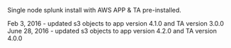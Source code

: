 Single node splunk install with AWS APP & TA pre-installed.  

Feb 3, 2016   - updated s3 objects to app version 4.1.0 and TA version 3.0.0
June 28, 2016 - updated s3 objects to app version 4.2.0 and TA version 4.0.0
